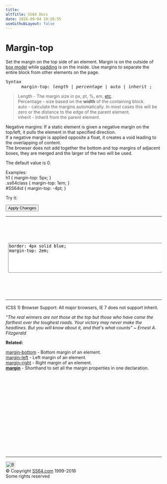 ```yaml
---
title:
altTitle: SS64 Docs
date: 2016-09-04 19:26:55
useGithubLayout: false
---
```

<!-- #BeginLibraryItem "/Library/head_css.lbi" --><!-- #EndLibraryItem --><h1>Margin-top</h1>
<p> Set the margin on the top     side of an element. Margin is on the outside of <a href="syntax-box-model.html">box model</a> while <a href="padding.html">padding</a> is on the inside. Use margins to separate the entire block from other elements on the page.</p>
<pre>Syntax
      margin-top: <i>length</i> | <i>percentage</i> | auto | inherit ;</pre>
<blockquote>
<p><span class="code">Length</span> - The margin size  in<span class="code"> px, pt, %, em,</span> <a href="syntax-units.html">etc</a>.<br>
<span class="code">Percentage</span> - size based on the <b>width</b> of the containing block.<br>
<span class="code">auto</span> - calculate the margins automatically. In most cases this will be zero or the distance to the edge of the parent element.<br>
<span class="code">inherit</span> - Inherit from the parent element.</p>
</blockquote>
<p>Negative margins: If a static element is given a negative margin on the top/left, it pulls the element in that specified direction.<br>
If a negative margin is applied opposite a <span class="code">float</span>, it creates a void leading to the overlapping of content.<br>
The browser does not add together the bottom and top margins of adjacent  boxes, they are merged and  the larger of the two will be used.</p>
<p>The default value is 0.</p>
<p>Examples:<br>
  <span class="code">h1 { margin-top: 5px;  }<br>
    .ss64class { margin-top: 1em; }</span><br>
    <span class="code">#SS64id { margin-top: -4pt;  }</span>    <br>
</p>
<p>Try it:</p><input type="button" onclick="ApplyStyle()" value="Apply Changes">
<table>
  <tbody><tr>
    <td><textarea name="tryit" id="trycode" cols="60" rows="6" onfocus="this.style.background='#fff';" onblur="this.style.background='#eee';" tabindex="1">border: 4px solid blue;
margin-top: 2em;
</textarea></td>
    <td><div style="border: 1px solid red"><div id="tryresult">This is a sample of text with a CSS border shown in red, containing a second DIV that we can format with CSS.</div></div></td>
  </tr>
</tbody></table>
<p> (CSS 1) Browser Support:  All major browsers, IE 7 does not support inherit.</p>
<p class="quote"><i>“The real winners are not those at the top but those who have come the farthest over the toughest roads. Your victory may never make the headlines. But you will know about it, and that's what counts” ~ Ernest A. Fitzgerald</i></p><p><b>Related:</b></p>
<p><a href="margin-bottom.html">margin-bottom</a> - Bottom margin of an element.<br>
<a href="margin-left.html">margin-left</a> - Left margin of an element.<br>
<a href="margin-right.html">margin-right</a> - Right margin of an element.<br>
<b><a href="margin.html">margin</a></b> - Shorthand to set all the margin properties in one declaration.</p><!-- #BeginLibraryItem "/Library/foot_css.lbi" --><p>
<!-- CSS -->
<ins class="adsbygoogle" style="display:inline-block;width:300px;height:250px" data-ad-client="ca-pub-6140977852749469" data-ad-slot="2739097502"></ins>
<script>
(adsbygoogle = window.adsbygoogle || []).push({});
</script></p>
<hr>
<div id="bl" class="footer"><a href="margin-top.html#"><img src="../images/top.png" width="30" height="22" alt="Back to the Top"></a></div>
<div id="br" class="footer, tagline">© Copyright <a href="../index.html">SS64.com</a> 1999-2016<br>
Some rights reserved</div><!-- #EndLibraryItem -->

